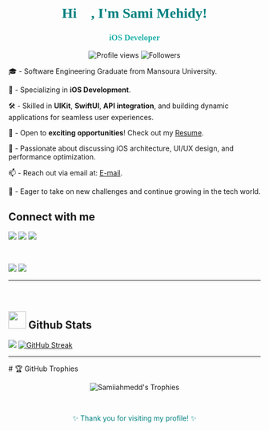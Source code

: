<h1 align="center" style="font-family: 'Georgia', serif; color: #008080;">Hi 👋, I'm Sami Mehidy!</h1>
<h3 align="center" style="font-family: 'Georgia', serif; color: #20B2AA;">iOS Developer</h3>

<p align="center">
    <img src="https://komarev.com/ghpvc/?username=Samiiahmedd&label=Profile%20views&color=008080&style=flat" alt="Profile views" />
    <img src="https://img.shields.io/github/followers/Samiiahmedd?label=Followers&color=20B2AA" alt="Followers" />
</p>

<p>
🎓 - Software Engineering Graduate from Mansoura University.

🌱 - Specializing in **iOS Development**.

🛠️ -  Skilled in **UIKit**, **SwiftUI**, **API integration**, and building dynamic applications for seamless user experiences.

💼 - Open to **exciting opportunities**! Check out my [Resume](https://drive.google.com/file/d/1qcawPNJA6vwKL9SrCAPspbrmSAUkYojp/view?usp=sharing).

💬 - Passionate about discussing iOS architecture, UI/UX design, and performance optimization.

📫 -  Reach out via email at:  [E-mail](samiiiahmed8@gmail.com).

🤔 -  Eager to take on new challenges and continue growing in the tech world.
</p>

<h2>Connect with me </h2>
<p>
  <a href="[https://www.linkedin.com/in/samiiahmedd/]"><img src="https://img.shields.io/badge/linkedin-0077B5.svg?style=for-the-badge&logo=linkedin&logoColor=ffffff"/></a>
   <a href="https://www.facebook.com/in/samimehidy/"><img src="https://img.shields.io/badge/facebook-1b74e4.svg?style=for-the-badge&logo=facebook&logoColor=ffffff"/></a>
   <a href="mailto:samiiiahmed8@gmail.com?subject=[GitHub]%20🔥%20profile%20contact&body=Hello"><img src="https://img.shields.io/badge/e‑mail-D14836.svg?style=for-the-badge&logo=GMail&logoColor=ffffff"/></a>

</p>






<br/>


  
![](http://github-profile-summary-cards.vercel.app/api/cards/repos-per-language?username=Samiiahmedd&theme=omni)
![](http://github-profile-summary-cards.vercel.app/api/cards/most-commit-language?username=Samiiahmedd&theme=omni)

  <hr>
  <br>
<h2><img src = "https://i.pinimg.com/originals/65/c4/f4/65c4f452571be1261e9c623f7da488ac.gif" width ="35"> Github Stats </h2>

![](http://github-profile-summary-cards.vercel.app/api/cards/profile-details?username=Samiiahmedd&theme=omni)
[![GitHub Streak](https://github-readme-streak-stats.herokuapp.com?user=Samiiahmedd&theme=omni)](https://git.io/streak-stats)

  <hr>
  # 🏆 GitHub Trophies
<p align="center">
    <img src="https://github-profile-trophy.vercel.app/?username=Samiiahmedd&theme=omni&row=1&column=3" alt="Samiiahmedd's Trophies" />
</p>

<br>


  




<p align="center" style="color: #008080;">✨ Thank you for visiting my profile! ✨</p>
